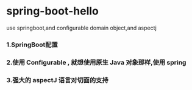 # spring-boot-hello
use springboot,and configurable domain object,and aspectj 

### 1.SpringBoot配置

### 2.使用 Configurable , 就想使用原生 Java 对象那样,使用 spring 

### 3.强大的 aspectJ 语言对切面的支持
